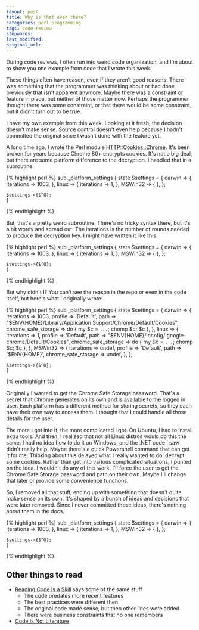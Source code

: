 ```yaml
---
layout: post
title: Why is that even there?
categories: perl programming
tags: code-review
stopwords:
last_modified:
original_url:
---
```


During code reviews, I often run into weird code organization, and I'm about to show you one example from code that I wrote this week.

<!--more-->

These things often have reason, even if they aren't good reasons. There was something that the programmer was thinking about or had done previously that isn't apparent anymore. Maybe there was a constraint or feature in place, but neither of those matter now. Perhaps the programmer thought there was some constraint, or that there would be some constraint, but it didn't turn out to be true.

I have my own example from this week. Looking at it fresh, the decision doesn't make sense. Source control doesn't even help because I hadn't committed the original since I wasn't done with the feature yet.

A long time ago, I wrote the Perl module [HTTP::Cookies::Chrome](https://metacpan.org/pod/HTTP::Cookies::Chrome). It's been broken for years because Chrome 80+ encrypts cookies. It's not a big deal, but there are some platform difference to the decryption. I handled that in a subroutine:

{% highlight perl %}
sub _platform_settings {
    state $settings = {
        darwin => {
            iterations => 1003,
            },
        linux => {
            iterations => 1,
            },
        MSWin32 => {
            },
        };

    $settings->{$^O};
    }
{% endhighlight %}


But, that's a pretty weird subroutine. There's no tricky syntax there, but it's a bit wordy and spread out. The iterations is the number of rounds needed to produce the decryption key. I might have written it like this:

{% highlight perl %}
sub _platform_settings {
    state $settings = {
        darwin  => { iterations => 1003, },
        linux   => { iterations =>    1, },
        MSWin32 => { },
        };

    $settings->{$^O};
    }
{% endhighlight %}

But why didn't I? You can't see the reason in the repo or even in the code itself, but here's what I originally wrote:

{% highlight perl %}
sub _platform_settings {
    state $settings = {
        darwin => {
            iterations => 1003,
            profile    => 'Default',
            path       => "$ENV{HOME}/Library/Application Support/Chrome/Default/Cookies",
            chrome_safe_storage => do { my $c = `...`; chomp $c; $c },
            },
        linux => {
            iterations => 1,
            profile    => 'Default',
            path       => "$ENV{HOME}/.config/ google-chrome/Default/Cookies",
            chrome_safe_storage => do { my $c = `...`; chomp $c; $c },
            },
        MSWin32 => {
            iterations => undef,
            profile    => 'Default',
            path       => '$ENV{HOME}\',
            chrome_safe_storage => undef,
            },
        };

    $settings->{$^O};
    }
{% endhighlight %}

Originally I wanted to get the Chrome Safe Storage password. That's a secret that Chrome generates on its own and is available to the logged in user. Each platform has a different method for storing secrets, so they each have their own way to access them. I thought that I could handle all those details for the user.

The more I got into it, the more complicated I got. On Ubuntu, I had to install extra tools. And then, I realized that not all Linux distros would do this the same. I had no idea how to do it on Windows, and the .NET code I saw didn't really help. Maybe there's a quick Powershell command that can get it for me. Thinking about this delayed what I really wanted to do: decrypt some cookies. Rather than get into various complicated situations, I punted on the idea. I wouldn't do any of this work. I'll force the user to get the Chrome Safe Storage password and path on their own. Maybe I'll change that later or provide some convenience functions.

So, I removed all that stuff, ending up with something that doesn't quite make sense on its own. It's shaped by a bunch of ideas and decisions that were later removed. Since I never committed those ideas, there's nothing about them in the docs.

{% highlight perl %}
sub _platform_settings {
    state $settings = {
        darwin => {
            iterations => 1003,
            },
        linux => {
            iterations => 1,
            },
        MSWin32 => {
            },
        };

    $settings->{$^O};
    }
{% endhighlight %}

## Other things to read

* [Reading Code Is a Skill](https://dzone.com/articles/reading-code-is-a-skill) says some of the same stuff
    * The code predates more recent features
    * The best practices were different then
    * The original code made sense, but then other lines were added
    * There were business constraints that no one remembers
* [Code Is Not Literature](http://www.gigamonkeys.com/code-reading/)
